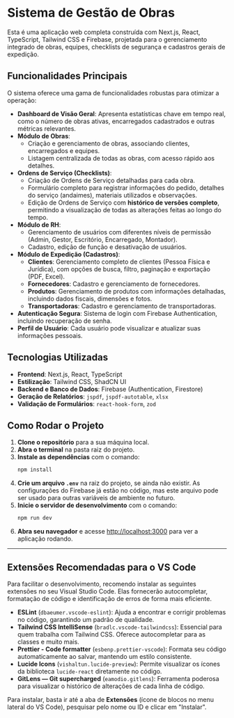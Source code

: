 # Sistema de Gestão de Obras 

Esta é uma aplicação web completa construída com Next.js, React, TypeScript, Tailwind CSS e Firebase, projetada para o gerenciamento integrado de obras, equipes, checklists de segurança e cadastros gerais de expedição.

## Funcionalidades Principais

O sistema oferece uma gama de funcionalidades robustas para otimizar a operação:

- **Dashboard de Visão Geral**: Apresenta estatísticas chave em tempo real, como o número de obras ativas, encarregados cadastrados e outras métricas relevantes.
- **Módulo de Obras**:
    - Criação e gerenciamento de obras, associando clientes, encarregados e equipes.
    - Listagem centralizada de todas as obras, com acesso rápido aos detalhes.
- **Ordens de Serviço (Checklists)**:
    - Criação de Ordens de Serviço detalhadas para cada obra.
    - Formulário completo para registrar informações do pedido, detalhes do serviço (andaimes), materiais utilizados e observações.
    - Edição de Ordens de Serviço com **histórico de versões completo**, permitindo a visualização de todas as alterações feitas ao longo do tempo.
- **Módulo de RH**:
    - Gerenciamento de usuários com diferentes níveis de permissão (Admin, Gestor, Escritório, Encarregado, Montador).
    - Cadastro, edição de função e desativação de usuários.
- **Módulo de Expedição (Cadastros)**:
    - **Clientes**: Gerenciamento completo de clientes (Pessoa Física e Jurídica), com opções de busca, filtro, paginação e exportação (PDF, Excel).
    - **Fornecedores**: Cadastro e gerenciamento de fornecedores.
    - **Produtos**: Gerenciamento de produtos com informações detalhadas, incluindo dados fiscais, dimensões e fotos.
    - **Transportadoras**: Cadastro e gerenciamento de transportadoras.
- **Autenticação Segura**: Sistema de login com Firebase Authentication, incluindo recuperação de senha.
- **Perfil de Usuário**: Cada usuário pode visualizar e atualizar suas informações pessoais.

## Tecnologias Utilizadas

- **Frontend**: Next.js, React, TypeScript
- **Estilização**: Tailwind CSS, ShadCN UI
- **Backend e Banco de Dados**: Firebase (Authentication, Firestore)
- **Geração de Relatórios**: `jspdf`, `jspdf-autotable`, `xlsx`
- **Validação de Formulários**: `react-hook-form`, `zod`

## Como Rodar o Projeto

1.  **Clone o repositório** para a sua máquina local.
2.  **Abra o terminal** na pasta raiz do projeto.
3.  **Instale as dependências** com o comando:
    ```bash
    npm install
    ```
4.  **Crie um arquivo `.env`** na raiz do projeto, se ainda não existir. As configurações do Firebase já estão no código, mas este arquivo pode ser usado para outras variáveis de ambiente no futuro.
5.  **Inicie o servidor de desenvolvimento** com o comando:
    ```bash
    npm run dev
    ```
6.  **Abra seu navegador** e acesse [http://localhost:3000](http://localhost:3000) para ver a aplicação rodando.

---

## Extensões Recomendadas para o VS Code

Para facilitar o desenvolvimento, recomendo instalar as seguintes extensões no seu Visual Studio Code. Elas fornecerão autocompletar, formatação de código e identificação de erros de forma mais eficiente.

- **ESLint** (`dbaeumer.vscode-eslint`): Ajuda a encontrar e corrigir problemas no código, garantindo um padrão de qualidade.
- **Tailwind CSS IntelliSense** (`bradlc.vscode-tailwindcss`): Essencial para quem trabalha com Tailwind CSS. Oferece autocompletar para as classes e muito mais.
- **Prettier - Code formatter** (`esbenp.prettier-vscode`): Formata seu código automaticamente ao salvar, mantendo um estilo consistente.
- **Lucide Icons** (`vishaltun.lucide-preview`): Permite visualizar os ícones da biblioteca `lucide-react` diretamente no código.
- **GitLens — Git supercharged** (`eamodio.gitlens`): Ferramenta poderosa para visualizar o histórico de alterações de cada linha de código.

Para instalar, basta ir até a aba de **Extensões** (ícone de blocos no menu lateral do VS Code), pesquisar pelo nome ou ID e clicar em "Instalar".